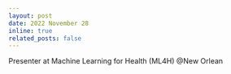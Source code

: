 ```yaml
---
layout: post
date: 2022 November 28
inline: true
related_posts: false
---
```


Presenter at Machine Learning for Health (ML4H) @New Orlean 
